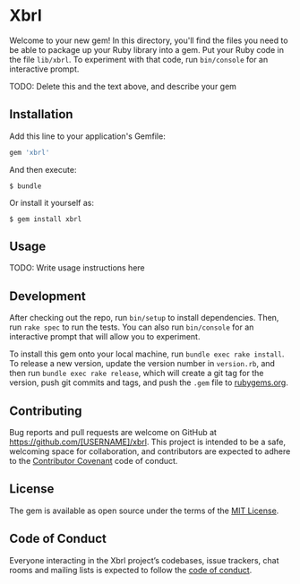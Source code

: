 # Xbrl

Welcome to your new gem! In this directory, you'll find the files you need to be able to package up your Ruby library into a gem. Put your Ruby code in the file `lib/xbrl`. To experiment with that code, run `bin/console` for an interactive prompt.

TODO: Delete this and the text above, and describe your gem

## Installation

Add this line to your application's Gemfile:

```ruby
gem 'xbrl'
```

And then execute:

    $ bundle

Or install it yourself as:

    $ gem install xbrl

## Usage

TODO: Write usage instructions here

## Development

After checking out the repo, run `bin/setup` to install dependencies. Then, run `rake spec` to run the tests. You can also run `bin/console` for an interactive prompt that will allow you to experiment.

To install this gem onto your local machine, run `bundle exec rake install`. To release a new version, update the version number in `version.rb`, and then run `bundle exec rake release`, which will create a git tag for the version, push git commits and tags, and push the `.gem` file to [rubygems.org](https://rubygems.org).

## Contributing

Bug reports and pull requests are welcome on GitHub at https://github.com/[USERNAME]/xbrl. This project is intended to be a safe, welcoming space for collaboration, and contributors are expected to adhere to the [Contributor Covenant](http://contributor-covenant.org) code of conduct.

## License

The gem is available as open source under the terms of the [MIT License](https://opensource.org/licenses/MIT).

## Code of Conduct

Everyone interacting in the Xbrl project’s codebases, issue trackers, chat rooms and mailing lists is expected to follow the [code of conduct](https://github.com/[USERNAME]/xbrl/blob/master/CODE_OF_CONDUCT.md).
